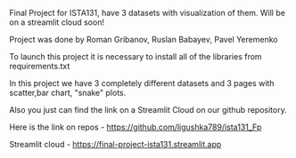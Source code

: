 Final Project for ISTA131, have 3 datasets with visualization of them. Will be on a streamlit cloud soon! 

Project was done by Roman Gribanov, Ruslan Babayev, Pavel Yeremenko

To launch this project it is necessary to install all of the libraries from requirements.txt

In this project we have 3 completely different datasets and 3 pages with scatter,bar chart, "snake" plots.

Also you just can find the link on a Streamlit Cloud on our github repository.

Here is the link on repos - https://github.com/ligushka789/ista131_Fp

Streamlit cloud - https://final-project-ista131.streamlit.app
